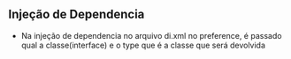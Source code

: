 ## Injeção de Dependencia 

- Na injeção de dependencia no arquivo di.xml no preference, é passado qual a classe(interface) e o type que é a classe que será devolvida 
